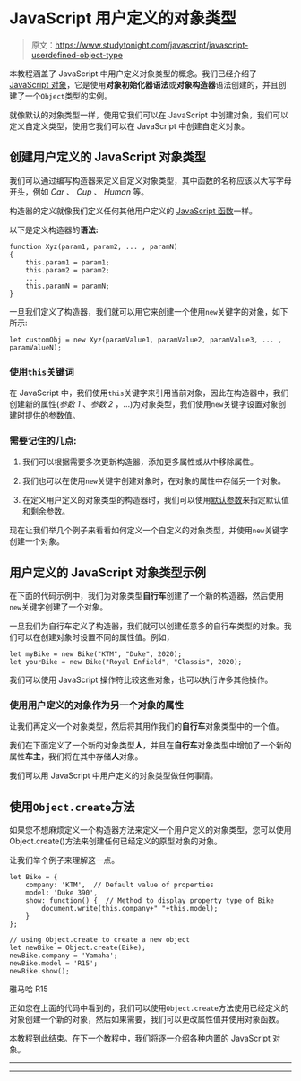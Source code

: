# JavaScript 用户定义的对象类型

> 原文：<https://www.studytonight.com/javascript/javascript-userdefined-object-type>

本教程涵盖了 JavaScript 中用户定义对象类型的概念。我们已经介绍了 [JavaScript 对象](https://www.studytonight.com/javascript/javascript-objects)，它是使用**对象初始化器语法**或**对象构造器**语法创建的，并且创建了一个`Object`类型的实例。

就像默认的对象类型一样，使用它我们可以在 JavaScript 中创建对象，我们可以定义自定义类型，使用它我们可以在 JavaScript 中创建自定义对象。

## 创建用户定义的 JavaScript 对象类型

我们可以通过编写构造器来定义自定义对象类型，其中函数的名称应该以大写字母开头，例如 *Car* 、 *Cup* 、 *Human* 等。

构造器的定义就像我们定义任何其他用户定义的 [JavaScript 函数](https://www.studytonight.com/javascript/javascript-functions)一样。

以下是定义构造器的**语法:**

```
function Xyz(param1, param2, ... , paramN)
{
    this.param1 = param1;
    this.param2 = param2;
    ...
    this.paramN = paramN;    
}
```

一旦我们定义了构造器，我们就可以用它来创建一个使用`new`关键字的对象，如下所示:

```
let customObj = new Xyz(paramValue1, paramValue2, paramValue3, ... , paramValueN);
```

### 使用`this`关键词

在 JavaScript 中，我们使用`this`关键字来引用当前对象，因此在构造器中，我们创建新的属性(*参数 1* 、*参数 2* ，...)为对象类型，我们使用`new`关键字设置对象创建时提供的参数值。

### 需要记住的几点:

1.  我们可以根据需要多次更新构造器，添加更多属性或从中移除属性。

2.  我们也可以在使用`new`关键字创建对象时，在对象的属性中存储另一个对象。

3.  在定义用户定义的对象类型的构造器时，我们可以使用[默认参数](https://www.studytonight.com/javascript/javascript-default-parameters)来指定默认值和[剩余参数](https://www.studytonight.com/javascript/javascript-rest-parameters)。

现在让我们举几个例子来看看如何定义一个自定义的对象类型，并使用`new`关键字创建一个对象。

## 用户定义的 JavaScript 对象类型示例

在下面的代码示例中，我们为对象类型**自行车**创建了一个新的构造器，然后使用`new`关键字创建了一个对象。

一旦我们为自行车定义了构造器，我们就可以创建任意多的自行车类型的对象。我们可以在创建对象时设置不同的属性值。例如，

```
let myBike = new Bike("KTM", "Duke", 2020);
let yourBike = new Bike("Royal Enfield", "Classis", 2020);
```

我们可以使用 JavaScript 操作符比较这些对象，也可以执行许多其他操作。

### 使用用户定义的对象作为另一个对象的属性

让我们再定义一个对象类型，然后将其用作我们的**自行车**对象类型中的一个值。

我们在下面定义了一个新的对象类型**人**，并且在**自行车**对象类型中增加了一个新的属性**车主**，我们将在其中存储**人**对象。

我们可以用 JavaScript 中用户定义的对象类型做任何事情。

## 使用`Object.create`方法

如果您不想麻烦定义一个构造器方法来定义一个用户定义的对象类型，您可以使用 Object.create()方法来创建任何已经定义的原型对象的对象。

让我们举个例子来理解这一点。

```
let Bike = {
    company: 'KTM',  // Default value of properties
    model: 'Duke 390',
    show: function() {  // Method to display property type of Bike
        document.write(this.company+" "+this.model);
    }
};

// using Object.create to create a new object
let newBike = Object.create(Bike);
newBike.company = 'Yamaha';
newBike.model = 'R15';
newBike.show();
```

雅马哈 R15

正如您在上面的代码中看到的，我们可以使用`Object.create`方法使用已经定义的对象创建一个新的对象，然后如果需要，我们可以更改属性值并使用对象函数。

本教程到此结束。在下一个教程中，我们将逐一介绍各种内置的 JavaScript 对象。

* * *

* * *